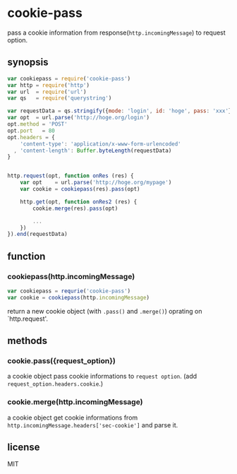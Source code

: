 # cookie-pass

pass a cookie information from response(`http.incomingMessage`) to request option.


## synopsis

```js
var cookiepass = require('cookie-pass')
var http = require('http')
var url  = require('url')
var qs   = require('querystring')

var requestData = qs.stringify({mode: 'login', id: 'hoge', pass: 'xxx'})
var opt  = url.parse('http://hoge.org/login')
opt.method = 'POST'
opt.port   = 80
opt.headers = {
    'content-type': 'application/x-www-form-urlencoded'
  , 'content-length': Buffer.byteLength(requestData)
}


http.request(opt, function onRes (res) {
    var opt    = url.parse('http://hoge.org/mypage')
    var cookie = cookiepass(res).pass(opt)

    http.get(opt, function onRes2 (res) {
        cookie.merge(res).pass(opt)

        ...
    })
}).end(requestData)
```

## function

### cookiepass(http.incomingMessage)

```js
var cookiepass = requrie('cookie-pass')
var cookie = cookiepass(http.incomingMessage)
```

return a new cookie object (with `.pass()` and `.merge()`) oprating on `http.request'.


## methods

### cookie.pass({request_option})

a cookie object pass cookie informations to `request option`.
(add `request_option.headers.cookie`.)

### cookie.merge(http.incomingMessage)

a cookie object get cookie informations from `http.incomingMessage.headers['sec-cookie']` and parse it.

## license

MIT
